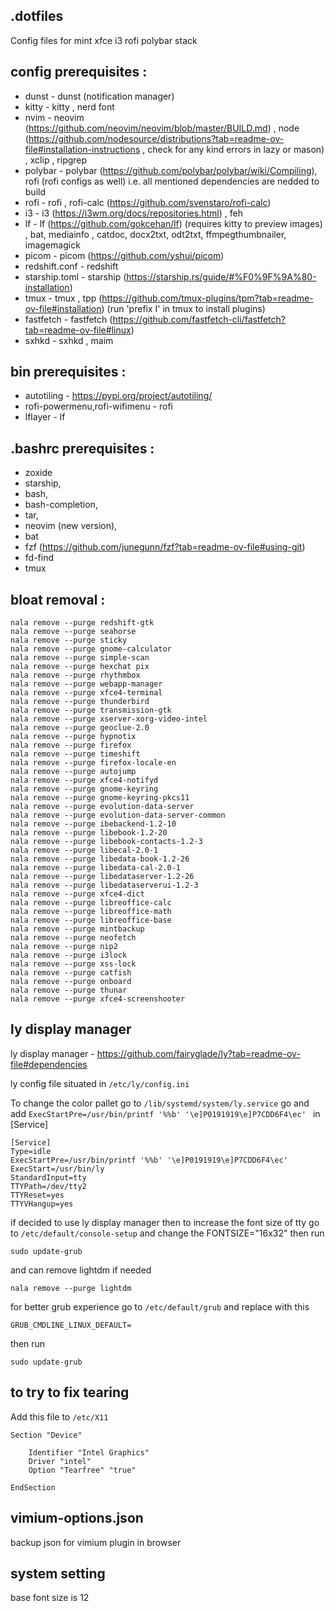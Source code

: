 ## .dotfiles

Config files for mint xfce i3 rofi polybar stack

## config prerequisites :

- dunst - dunst (notification manager)
- kitty - kitty , nerd font
- nvim - neovim (https://github.com/neovim/neovim/blob/master/BUILD.md) , node (https://github.com/nodesource/distributions?tab=readme-ov-file#installation-instructions , check for any kind errors in lazy or mason) , xclip , ripgrep
- polybar - polybar (https://github.com/polybar/polybar/wiki/Compiling), rofi (rofi configs as well) i.e. all mentioned dependencies are nedded to build
- rofi - rofi , rofi-calc (https://github.com/svenstaro/rofi-calc)
- i3 - i3 (https://i3wm.org/docs/repositories.html) , feh
- lf - lf (https://github.com/gokcehan/lf) (requires kitty to preview images) , bat, mediainfo , catdoc, docx2txt, odt2txt, ffmpegthumbnailer, imagemagick
- picom - picom (https://github.com/yshui/picom)
- redshift.conf - redshift
- starship.toml - starship (https://starship.rs/guide/#%F0%9F%9A%80-installation)
- tmux - tmux , tpp (https://github.com/tmux-plugins/tpm?tab=readme-ov-file#installation) (run 'prefix I' in tmux to install plugins)
- fastfetch - fastfetch (https://github.com/fastfetch-cli/fastfetch?tab=readme-ov-file#linux)
- sxhkd - sxhkd , maim

## bin prerequisites :

- autotiling - https://pypi.org/project/autotiling/
- rofi-powermenu,rofi-wifimenu - rofi
- lflayer - lf

## .bashrc prerequisites :

- zoxide
- starship,
- bash,
- bash-completion,
- tar,
- neovim (new version),
- bat
- fzf (https://github.com/junegunn/fzf?tab=readme-ov-file#using-git)
- fd-find
- tmux

## bloat removal :

    nala remove --purge redshift-gtk
    nala remove --purge seahorse
    nala remove --purge sticky
    nala remove --purge gnome-calculator
    nala remove --purge simple-scan
    nala remove --purge hexchat pix
    nala remove --purge rhythmbox
    nala remove --purge webapp-manager
    nala remove --purge xfce4-terminal
    nala remove --purge thunderbird
    nala remove --purge transmission-gtk
    nala remove --purge xserver-xorg-video-intel
    nala remove --purge geoclue-2.0
    nala remove --purge hypnotix
    nala remove --purge firefox
    nala remove --purge timeshift
    nala remove --purge firefox-locale-en
    nala remove --purge autojump
    nala remove --purge xfce4-notifyd
    nala remove --purge gnome-keyring
    nala remove --purge gnome-keyring-pkcs11
    nala remove --purge evolution-data-server
    nala remove --purge evolution-data-server-common
    nala remove --purge ibebackend-1.2-10
    nala remove --purge libebook-1.2-20
    nala remove --purge libebook-contacts-1.2-3
    nala remove --purge libecal-2.0-1
    nala remove --purge libedata-book-1.2-26
    nala remove --purge libedata-cal-2.0-1
    nala remove --purge libedataserver-1.2-26
    nala remove --purge libedataserverui-1.2-3
    nala remove --purge xfce4-dict
    nala remove --purge libreoffice-calc
    nala remove --purge libreoffice-math
    nala remove --purge libreoffice-base
    nala remove --purge mintbackup
    nala remove --purge neofetch
    nala remove --purge nip2
    nala remove --purge i3lock
    nala remove --purge xss-lock
    nala remove --purge catfish
    nala remove --purge onboard
    nala remove --purge thunar
    nala remove --purge xfce4-screenshooter

## ly display manager

ly display manager - https://github.com/fairyglade/ly?tab=readme-ov-file#dependencies

ly config file situated in `/etc/ly/config.ini`

To change the color pallet go to `/lib/systemd/system/ly.service` go and add `ExecStartPre=/usr/bin/printf '%%b' '\e]P0191919\e]P7CDD6F4\ec'
` in [Service]

    [Service]
    Type=idle
    ExecStartPre=/usr/bin/printf '%%b' '\e]P0191919\e]P7CDD6F4\ec'
    ExecStart=/usr/bin/ly
    StandardInput=tty
    TTYPath=/dev/tty2
    TTYReset=yes
    TTYVHangup=yes

if decided to use ly display manager then to increase the font size of tty go to `/etc/default/console-setup` and change the FONTSIZE="16x32"
then run

    sudo update-grub

and can remove lightdm if needed

    nala remove --purge lightdm

for better grub experience go to `/etc/default/grub` and replace with this

    GRUB_CMDLINE_LINUX_DEFAULT=

then run

    sudo update-grub

## to try to fix tearing

Add this file to `/etc/X11`

    Section "Device"

        Identifier "Intel Graphics"
        Driver "intel"
        Option "Tearfree" "true"

    EndSection

## vimium-options.json

backup json for vimium plugin in browser

## system setting

base font size is 12
